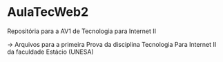 # AulaTecWeb2
Repositória para a AV1 de Tecnologia para Internet II


-> Arquivos para a primeira Prova da disciplina Tecnologia Para Internet II da faculdade Estácio (UNESA)
